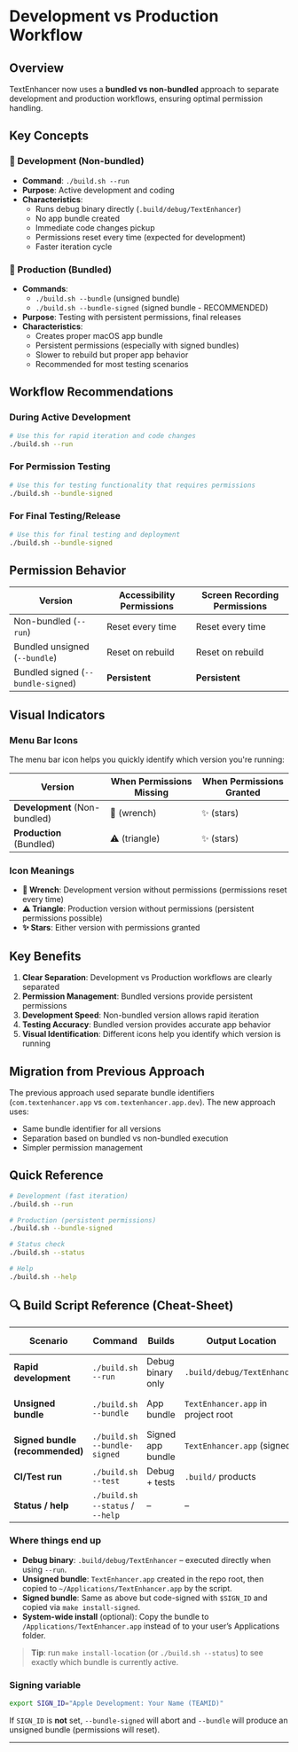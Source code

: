 # Development vs Production Workflow

## Overview

TextEnhancer now uses a **bundled vs non-bundled** approach to separate development and production workflows, ensuring optimal permission handling.

## Key Concepts

### 🔧 Development (Non-bundled)
- **Command**: `./build.sh --run`
- **Purpose**: Active development and coding
- **Characteristics**:
  - Runs debug binary directly (`.build/debug/TextEnhancer`)
  - No app bundle created
  - Immediate code changes pickup
  - Permissions reset every time (expected for development)
  - Faster iteration cycle

### 🚀 Production (Bundled)
- **Commands**: 
  - `./build.sh --bundle` (unsigned bundle)
  - `./build.sh --bundle-signed` (signed bundle - RECOMMENDED)
- **Purpose**: Testing with persistent permissions, final releases
- **Characteristics**:
  - Creates proper macOS app bundle
  - Persistent permissions (especially with signed bundles)
  - Slower to rebuild but proper app behavior
  - Recommended for most testing scenarios

## Workflow Recommendations

### During Active Development
```bash
# Use this for rapid iteration and code changes
./build.sh --run
```

### For Permission Testing
```bash
# Use this for testing functionality that requires permissions
./build.sh --bundle-signed
```

### For Final Testing/Release
```bash
# Use this for final testing and deployment
./build.sh --bundle-signed
```

## Permission Behavior

| Version | Accessibility Permissions | Screen Recording Permissions |
|---------|--------------------------|------------------------------|
| Non-bundled (`--run`) | Reset every time | Reset every time |
| Bundled unsigned (`--bundle`) | Reset on rebuild | Reset on rebuild |
| Bundled signed (`--bundle-signed`) | **Persistent** | **Persistent** |

## Visual Indicators

### Menu Bar Icons
The menu bar icon helps you quickly identify which version you're running:

| Version | When Permissions Missing | When Permissions Granted |
|---------|-------------------------|---------------------------|
| **Development** (Non-bundled) | 🔧 (wrench) | ✨ (stars) |
| **Production** (Bundled) | ⚠️ (triangle) | ✨ (stars) |

### Icon Meanings
- **🔧 Wrench**: Development version without permissions (permissions reset every time)
- **⚠️ Triangle**: Production version without permissions (persistent permissions possible)
- **✨ Stars**: Either version with permissions granted

## Key Benefits

1. **Clear Separation**: Development vs Production workflows are clearly separated
2. **Permission Management**: Bundled versions provide persistent permissions
3. **Development Speed**: Non-bundled version allows rapid iteration
4. **Testing Accuracy**: Bundled version provides accurate app behavior
5. **Visual Identification**: Different icons help you identify which version is running

## Migration from Previous Approach

The previous approach used separate bundle identifiers (`com.textenhancer.app` vs `com.textenhancer.app.dev`). The new approach uses:
- Same bundle identifier for all versions
- Separation based on bundled vs non-bundled execution
- Simpler permission management

## Quick Reference

```bash
# Development (fast iteration)
./build.sh --run

# Production (persistent permissions)
./build.sh --bundle-signed

# Status check
./build.sh --status

# Help
./build.sh --help
```

## 🔍 Build Script Reference (Cheat-Sheet)

| Scenario | Command | Builds | Output Location | Auto-Installs To | Permissions Persistence |
|----------|---------|--------|-----------------|------------------|-------------------------|
| **Rapid development** | `./build.sh --run` | Debug binary only | `.build/debug/TextEnhancer` | _Not installed_ (runs in-place) | ❌ (resets every run) |
| **Unsigned bundle** | `./build.sh --bundle` | App bundle | `TextEnhancer.app` in project root | `~/Applications/TextEnhancer.app` | ❌ (resets on every rebuild) |
| **Signed bundle (recommended)** | `./build.sh --bundle-signed` | Signed app bundle | `TextEnhancer.app` (signed) | `~/Applications/TextEnhancer.app` | ✅ (persists across rebuilds) |
| **CI/Test run** | `./build.sh --test` | Debug + tests | `.build/` products | – | N/A |
| **Status / help** | `./build.sh --status` / `--help` | – | – | – | – |

### Where things end up

* **Debug binary**: `.build/debug/TextEnhancer` – executed directly when using `--run`.
* **Unsigned bundle**: `TextEnhancer.app` created in the repo root, then copied to `~/Applications/TextEnhancer.app` by the script.
* **Signed bundle**: Same as above but code-signed with `$SIGN_ID` and copied via `make install-signed`.
* **System-wide install** (optional): Copy the bundle to `/Applications/TextEnhancer.app` instead of to your user’s Applications folder.

> **Tip**: run `make install-location` (or `./build.sh --status`) to see exactly which bundle is currently active.

### Signing variable

```bash
export SIGN_ID="Apple Development: Your Name (TEAMID)"
```
If `SIGN_ID` is **not** set, `--bundle-signed` will abort and `--bundle` will produce an unsigned bundle (permissions will reset).

---